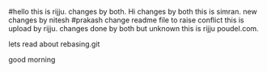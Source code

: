 #hello
this is rijju.
changes by both. Hi
changes by both
this is simran.
new changes by nitesh
#prakash change readme file to raise conflict
this is upload by rijju.
changes done by both but unknown
this is rijju poudel.com.

lets read about rebasing.git

good morning

